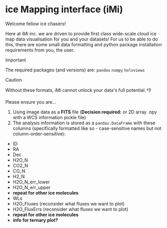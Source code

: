 # ice Mapping interface (iMi) 

Welcome fellow ice chasers!

Here at iMi inc. we are driven to provide first class wide-scale cloud ice map data visualisation for you and your datasets! For us to be able to do this, there are some small data formatting and python package installation requirements from you, the user.

> [!IMPORTANT]
> The required packages (and versions) are:
> ```pandas```
> ```numpy```
> ```holoviews```


> [!CAUTION]
> Without these formats, iMi cannot unlock your data's full potential. :-1:

Please ensure you are...
1. Using image data as a __FITS__ file (**Decision required:** or 2D array .npy with a WCS information pickle file)
2. The analysis information is stored as a  ```pandas.DataFrame``` with these columns (specifically formatted like so - case-sensitive names but not column-order-sensitive):
- ID
- RA
- Dec
- H2O_N
- CO2_N
- CO_N
- H2_N
- H2O_N_err_lower
- H2O_N_err_upper
- **repeat for other ice molecules**
- WLs
- H2O_Fluxes (reconsider what fluxes we want to plot)
- H2O_FluxErrs (reconsider what fluxes we want to plot)
- **repeat for other ice molecules**
- **info for ternary plot?**


